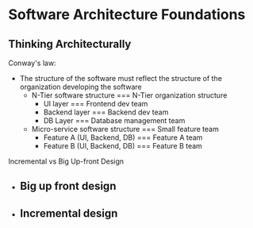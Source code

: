 # Software Architecture Foundations

## Thinking Architecturally

Conway's law:
- The structure of the software must reflect the structure of the organization developing the software
  - N-Tier software structure === N-Tier organization structure
    - UI layer === Frontend dev team
    - Backend layer === Backend dev team
    - DB Layer === Database management team
  - Micro-service software structure === Small feature team
    - Feature A (UI, Backend, DB) === Feature A team
    - Feature B (UI, Backend, DB) === Feature B team

Incremental vs Big Up-front Design
- Big up front design
  - 
- Incremental design
  - 